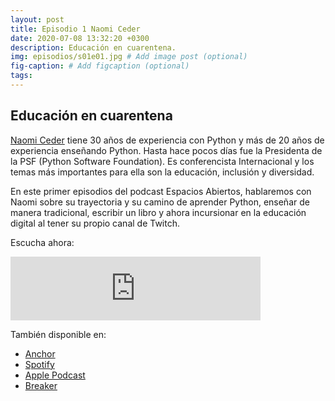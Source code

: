 ```yaml
---
layout: post
title: Episodio 1 Naomi Ceder
date: 2020-07-08 13:32:20 +0300
description: Educación en cuarentena.
img: episodios/s01e01.jpg # Add image post (optional)
fig-caption: # Add figcaption (optional)
tags: 
---
```


## Educación en cuarentena

[Naomi Ceder](https://www.naomiceder.tech/) tiene 30 años de experiencia con Python y más de 20 años de experiencia enseñando Python. Hasta hace pocos días fue la Presidenta de la PSF (Python Software Foundation). Es conferencista Internacional y los temas más importantes para ella son la educación, inclusión y diversidad.

En este primer episodios del podcast Espacios Abiertos, hablaremos con Naomi sobre su trayectoria y su camino de aprender Python, enseñar de manera tradicional, escribir un libro y ahora incursionar en la educación digital al tener su propio canal de Twitch.

Escucha ahora:

<iframe src="https://anchor.fm/espaciosabiertos/embed/episodes/Educacin-en-cuarentena-egfhbi" height="102px" width="400px" frameborder="0" scrolling="no"></iframe>

También disponible en:

* [Anchor](https://anchor.fm/espaciosabiertos)
* [Spotify](https://open.spotify.com/show/0OZYcWCNqmhiql61kqu6ay)
* [Apple Podcast](https://podcasts.apple.com/mx/podcast/espacios-abiertos/id1522707168)
* [Breaker](https://www.breaker.audio/p/espacios-abiertos/)